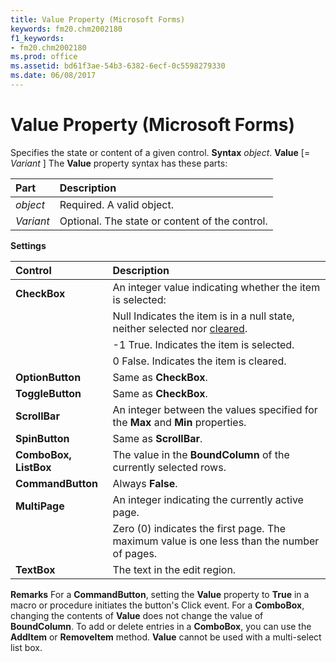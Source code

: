 ```yaml
---
title: Value Property (Microsoft Forms)
keywords: fm20.chm2002180
f1_keywords:
- fm20.chm2002180
ms.prod: office
ms.assetid: bd61f3ae-54b3-6382-6ecf-0c5598279330
ms.date: 06/08/2017
---
```



# Value Property (Microsoft Forms)



Specifies the state or content of a given control.
 **Syntax**
 _object_. **Value** [= _Variant_ ]
The **Value** property syntax has these parts:


|**Part**|**Description**|
|:-----|:-----|
| _object_|Required. A valid object.|
| _Variant_|Optional. The state or content of the control.|
 **Settings**


|**Control**|**Description**|
|:-----|:-----|
|**CheckBox**|An integer value indicating whether the item is selected:|
||Null Indicates the item is in a null state, neither selected nor [cleared](glossary-vba.md).|
||-1 True. Indicates the item is selected.|
||0 False. Indicates the item is cleared.|
|**OptionButton**|Same as **CheckBox**.|
|**ToggleButton**|Same as **CheckBox**.|
|**ScrollBar**|An integer between the values specified for the **Max** and **Min** properties.|
|**SpinButton**|Same as **ScrollBar**.|
|**ComboBox, ListBox**|The value in the **BoundColumn** of the currently selected rows.|
|**CommandButton**|Always **False**.|
|**MultiPage**|An integer indicating the currently active page.|
||Zero (0) indicates the first page. The maximum value is one less than the number of pages.|
|**TextBox**|The text in the edit region.|
 **Remarks**
For a **CommandButton**, setting the **Value** property to **True** in a macro or procedure initiates the button's Click event.
For a **ComboBox**, changing the contents of **Value** does not change the value of **BoundColumn**. To add or delete entries in a **ComboBox**, you can use the **AddItem** or **RemoveItem** method.
 **Value** cannot be used with a multi-select list box.

